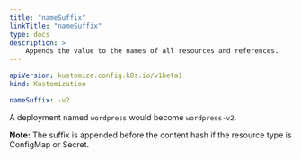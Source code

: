 ```yaml
---
title: "nameSuffix"
linkTitle: "nameSuffix"
type: docs
description: >
    Appends the value to the names of all resources and references.
---
```


```yaml
apiVersion: kustomize.config.k8s.io/v1beta1
kind: Kustomization

nameSuffix: -v2
```

A deployment named `wordpress` would become `wordpress-v2`. 

**Note:** The suffix is appended before the content hash if the resource type is ConfigMap or Secret.
